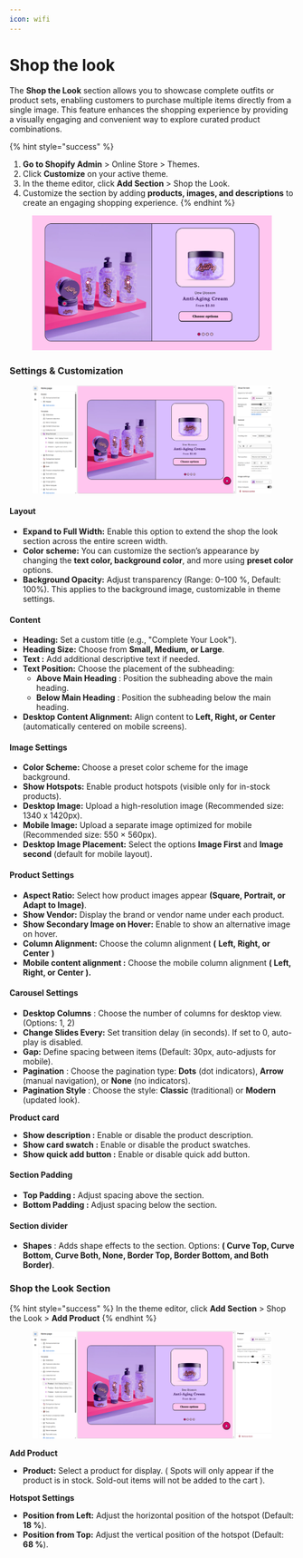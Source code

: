 ```yaml
---
icon: wifi
---
```


# Shop the look

The **Shop the Look** section allows you to showcase complete outfits or product sets, enabling customers to purchase multiple items directly from a single image. This feature enhances the shopping experience by providing a visually engaging and convenient way to explore curated product combinations.

{% hint style="success" %}
1. **Go to Shopify Admin** > Online Store > Themes.
2. Click **Customize** on your active theme.
3. In the theme editor, click **Add Section** > Shop the Look.
4. Customize the section by adding **products, images, and descriptions** to create an engaging shopping experience.
{% endhint %}

<figure><img src="../.gitbook/assets/shop.png" alt=""><figcaption></figcaption></figure>

### **Settings & Customization**

<figure><img src="../.gitbook/assets/shop-look.png" alt=""><figcaption></figcaption></figure>

#### **Layout**

* **Expand to Full Width:** Enable this option to extend the shop the look section across the entire screen width.
* **Color scheme:** You can customize the section’s appearance by changing the **text color, background color**, and more using **preset color** options.
* **Background Opacity:** Adjust transparency (Range: 0–100 %, Default: 100%). This applies to the background image, customizable in theme settings.

#### **Content**&#x20;

* **Heading:** Set a custom title (e.g., "Complete Your Look").
* **Heading Size:** Choose from **Small, Medium, or Large**.
* **Text :** Add additional descriptive text if needed.
* **Text Position:** Choose the placement of the subheading:
  * **Above Main Heading** : Position the subheading above the main heading.
  * **Below Main Heading** : Position the subheading below the main heading.
* **Desktop Content Alignment:** Align content to **Left, Right, or Center** (automatically centered on mobile screens).

#### **Image Settings**

* **Color Scheme:** Choose a preset color scheme for the image background.
* **Show Hotspots:** Enable product hotspots (visible only for in-stock products).
* **Desktop Image:** Upload a high-resolution image (Recommended size: 1340 x 1420px).
* **Mobile Image:** Upload a separate image optimized for mobile (Recommended size: 550 × 560px).
* **Desktop Image Placement:** Select the options **Image First** and **Image second** (default for mobile layout).

#### **Product Settings**

* **Aspect Ratio:** Select how product images appear **(Square, Portrait, or Adapt to Image)**.
* **Show Vendor:** Display the brand or vendor name under each product.
* **Show Secondary Image on Hover:** Enable to show an alternative image on hover.
* **Column Alignment:** Choose the column alignment **(** **Left, Right, or Center** **)**
* **Mobile content alignment :** Choose the mobile column alignment **( Left, Right, or Center ).**

#### **Carousel Settings**

* **Desktop Columns** : Choose the number of columns for desktop view. (Options: 1, 2)
* **Change Slides Every:** Set transition delay (in seconds). If set to 0, auto-play is disabled.
* **Gap:** Define spacing between items (Default: 30px, auto-adjusts for mobile).
* **Pagination** : Choose the pagination type: **Dots** (dot indicators), **Arrow** (manual navigation), or **None** (no indicators).
* **Pagination Style** : Choose the style: **Classic** (traditional) or **Modern** (updated look).

**Product card**

* **Show description :** Enable or disable the product description.
* **Show card swatch :** Enable or disable the product swatches.
* **Show quick add button :** Enable or disable quick add button.

#### **Section Padding**

* **Top Padding :** Adjust spacing above the section.
  &#x20;
* **Bottom Padding :** Adjust spacing below the section.

#### Section divider

* **Shapes** : Adds shape effects to the section. Options: **( Curve Top, Curve Bottom, Curve Both, None, Border Top, Border Bottom, and Both Border)**.



### **Shop the Look Section**

{% hint style="success" %}
In the theme editor, click **Add Section** > Shop the Look >  **Add Product**
{% endhint %}

<figure><img src="../.gitbook/assets/shop--.png" alt=""><figcaption></figcaption></figure>

**Add Product**

* **Product:** Select a product for display. ( Spots will only appear if the product is in stock. Sold-out items will not be added to the cart ).

**Hotspot Settings**

* **Position from Left:** Adjust the horizontal position of the hotspot (Default: **18 %**).
* **Position from Top:** Adjust the vertical position of the hotspot (Default: **68 %**).
